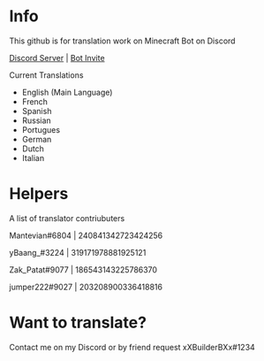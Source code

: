 # Info
This github is for translation work on Minecraft Bot on Discord

[Discord Server](https://discord.gg/WJTYdNb) | [Bot Invite](https://goo.gl/KaRHyw)

Current Translations
- English (Main Language)
- French
- Spanish
- Russian
- Portugues
- German
- Dutch
- Italian

# Helpers
A list of translator contriubuters

Mantevian#6804 | 240841342723424256

yBaang_#3224 | 319171978881925121

Zak_Patat#9077 | 186543143225786370

jumper222#9027 | 203208900336418816

# Want to translate?
Contact me on my Discord or by friend request xXBuilderBXx#1234
